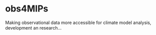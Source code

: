 # obs4MIPs
Making observational data more accessible for climate model analysis, development an research...



